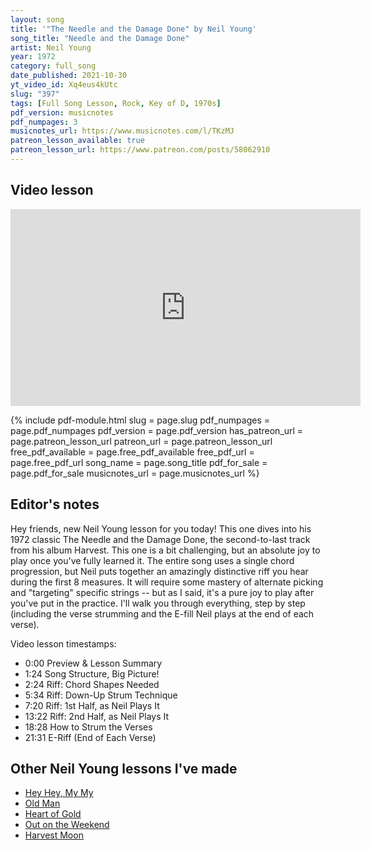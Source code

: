```yaml
---
layout: song
title: '"The Needle and the Damage Done" by Neil Young'
song_title: "Needle and the Damage Done"
artist: Neil Young
year: 1972
category: full_song
date_published: 2021-10-30
yt_video_id: Xq4eus4kUtc
slug: "397"
tags: [Full Song Lesson, Rock, Key of D, 1970s]
pdf_version: musicnotes
pdf_numpages: 3
musicnotes_url: https://www.musicnotes.com/l/TKzMJ
patreon_lesson_available: true
patreon_lesson_url: https://www.patreon.com/posts/58062910
---
```


## Video lesson

<iframe width="560" height="315" src="https://www.youtube.com/embed/Xq4eus4kUtc" frameborder="0" allow="accelerometer; autoplay; encrypted-media; gyroscope; picture-in-picture" allowfullscreen></iframe>

{% include pdf-module.html slug = page.slug pdf_numpages = page.pdf_numpages pdf_version = page.pdf_version has_patreon_url = page.patreon_lesson_url patreon_url = page.patreon_lesson_url free_pdf_available = page.free_pdf_available free_pdf_url = page.free_pdf_url song_name = page.song_title pdf_for_sale = page.pdf_for_sale musicnotes_url = page.musicnotes_url %}

## Editor's notes

Hey friends, new Neil Young lesson for you today! This one dives into his 1972 classic The Needle and the Damage Done, the second-to-last track from his album Harvest. This one is a bit challenging, but an absolute joy to play once you've fully learned it. The entire song uses a single chord progression, but Neil puts together an amazingly distinctive riff you hear during the first 8 measures. It will require some mastery of alternate picking and "targeting" specific strings -- but as I said, it's a pure joy to play after you've put in the practice. I'll walk you through everything, step by step (including the verse strumming and the E-fill Neil plays at the end of each verse).

Video lesson timestamps:

- 0:00 Preview & Lesson Summary
- 1:24 Song Structure, Big Picture!
- 2:24 Riff: Chord Shapes Needed
- 5:34 Riff: Down-Up Strum Technique
- 7:20 Riff: 1st Half, as Neil Plays It
- 13:22 Riff: 2nd Half, as Neil Plays It
- 18:28 How to Strum the Verses
- 21:31 E-Riff (End of Each Verse)

## Other Neil Young lessons I've made

- [Hey Hey, My My](https://playsongnotes.com/lessons/157)
- [Old Man](https://playsongnotes.com/lessons/328)
- [Heart of Gold](https://playsongnotes.com/lessons/204)
- [Out on the Weekend](https://playsongnotes.com/lessons/28)
- [Harvest Moon](https://playsongnotes.com/lessons/92)
